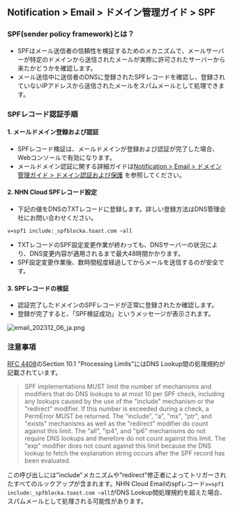 ## Notification > Email > ドメイン管理ガイド > SPF

### SPF(sender policy framework)とは？

- SPFはメール送信者の信頼性を検証するためのメカニズムで、メールサーバーが特定のドメインから送信されたメールが実際に許可されたサーバーから来たかどうかを確認します。
- メール送信中に送信者のDNSに登録されたSPFレコードを確認し、登録されていないIPアドレスから送信されたメールをスパムメールとして処理できます。

### SPFレコード認証手順

#### 1. メールドメイン登録および認証

- SPFレコード検証は、メールドメインが登録および認証が完了した場合、Webコンソールで有効になります。
- メールドメイン認証に関する詳細ガイドは[Notification > Email > ドメイン管理ガイド > ドメイン認証および保護](https://docs.nhncloud.com/ja/Notification/Email/ja/domain-verification/)
  を参照してください。

#### 2. NHN Cloud SPFレコード設定

- 下記の値をDNSのTXTレコードに登録します。詳しい登録方法はDNS管理会社にお問い合わせください。

```
v=spf1 include:_spfblocka.toast.com ~all
```

- TXTレコードのSPF設定変更作業が終わっても、DNSサーバーの状況により、DNS変更内容が適用されるまで最大48時間かかります。
- SPF設定変更作業後、数時間程度経過してからメールを送信するのが安全です。

#### 3. SPFレコードの検証

- 認証完了したドメインのSPFレコードが正常に登録されたか確認します。
- 登録が完了すると、「SPF検証成功」というメッセージが表示されます。

![email_202312_06_ja.png](https://kr1-api-object-storage.nhncloudservice.com/v1/AUTH_2acdfabf4efe4efc8a04c00b348110c9/cdn_origin/prod_email/email_202312_06_ja.png)

### 注意事項

[RFC 4408](https://datatracker.ietf.org/doc/rfc4408/?include_text=1)のSection 10.1 "Processing Limits"にはDNS Lookup間の処理規約が記載されています。

> SPF implementations MUST limit the number of mechanisms and modifiers that do DNS lookups to at most 10 per SPF check, including any lookups caused by the use
> of the "include" mechanism or the "redirect" modifier. If this number is exceeded during a check, a PermError MUST be returned. The "include", "a", "mx", "ptr",
> and "exists" mechanisms as well as the "redirect" modifier do count against this limit. The "all", "ip4", and "ip6" mechanisms do not require DNS lookups and
> therefore do not count against this limit. The "exp" modifier does not count against this limit because the DNS lookup to fetch the explanation string occurs
> after the SPF record has been evaluated.

この呼び出しには"include"メカニズムや"redirect"修正者によってトリガーされたすべてのルックアップが含まれます。NHN Cloud Emailのspfレコード`v=spf1 include:_spfblocka.toast.com ~all`がDNS
Lookup間処理規約を超えた場合、スパムメールとして処理される可能性があります。

